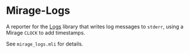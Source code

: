 # Mirage-Logs

A reporter for the [Logs][] library that writes log messages to `stderr`, using
a Mirage `CLOCK` to add timestamps.

See `mirage_logs.mli` for details.

[Logs]: http://erratique.ch/software/logs

